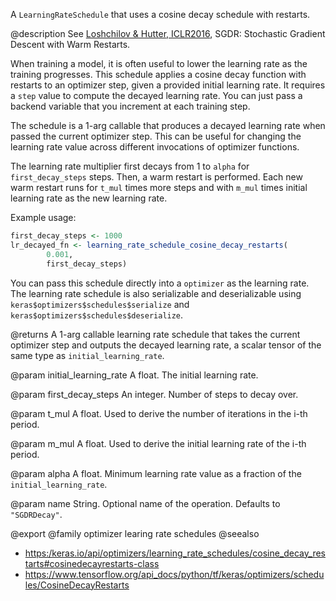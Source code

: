 A `LearningRateSchedule` that uses a cosine decay schedule with restarts.

@description
See [Loshchilov & Hutter, ICLR2016](https://arxiv.org/abs/1608.03983),
SGDR: Stochastic Gradient Descent with Warm Restarts.

When training a model, it is often useful to lower the learning rate as
the training progresses. This schedule applies a cosine decay function with
restarts to an optimizer step, given a provided initial learning rate.
It requires a `step` value to compute the decayed learning rate. You can
just pass a backend variable that you increment at each training step.

The schedule is a 1-arg callable that produces a decayed learning
rate when passed the current optimizer step. This can be useful for changing
the learning rate value across different invocations of optimizer functions.

The learning rate multiplier first decays
from 1 to `alpha` for `first_decay_steps` steps. Then, a warm
restart is performed. Each new warm restart runs for `t_mul` times more
steps and with `m_mul` times initial learning rate as the new learning rate.

Example usage:

```r
first_decay_steps <- 1000
lr_decayed_fn <- learning_rate_schedule_cosine_decay_restarts(
        0.001,
        first_decay_steps)
```

You can pass this schedule directly into a `optimizer`
as the learning rate. The learning rate schedule is also serializable and
deserializable using `keras$optimizers$schedules$serialize` and
`keras$optimizers$schedules$deserialize`.

@returns
A 1-arg callable learning rate schedule that takes the current optimizer
step and outputs the decayed learning rate, a scalar tensor of the
same type as `initial_learning_rate`.

@param initial_learning_rate
A float. The initial learning rate.

@param first_decay_steps
An integer. Number of steps to decay over.

@param t_mul
A float. Used to derive the number of iterations in
the i-th period.

@param m_mul
A float. Used to derive the initial learning rate of
the i-th period.

@param alpha
A float. Minimum learning rate value as a fraction of
the `initial_learning_rate`.

@param name
String. Optional name of the operation. Defaults to
`"SGDRDecay"`.

@export
@family optimizer learing rate schedules
@seealso
+ <https:/keras.io/api/optimizers/learning_rate_schedules/cosine_decay_restarts#cosinedecayrestarts-class>
+ <https://www.tensorflow.org/api_docs/python/tf/keras/optimizers/schedules/CosineDecayRestarts>


